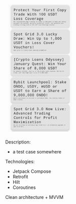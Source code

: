 [<img src="images/scr1app.jpg" align="center"
width="200"
    hspace="10" vspace="10">](images/screenshot1.png)

Description:
- a test case somewhere

Technologies:
- Jetpack Compose
- Retrofit
- Hilt
- Coroutines

Clean architecture + MVVM
